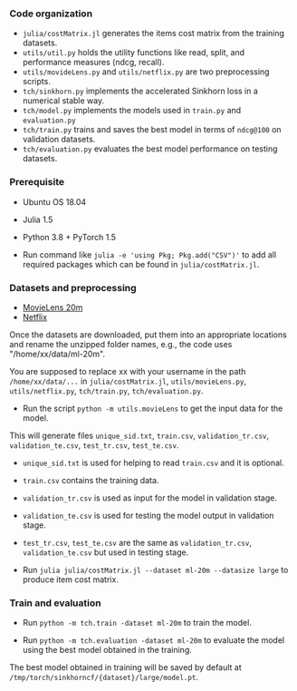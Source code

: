 
### Code organization

* `julia/costMatrix.jl` generates the items cost matrix from the training datasets. 
* `utils/util.py` holds the utility functions like read, split, and performance measures (ndcg, recall).
* `utils/movideLens.py` and `utils/netflix.py` are two preprocessing scripts.
* `tch/sinkhorn.py` implements the accelerated Sinkhorn loss in a numerical stable way.
* `tch/model.py` implements the models used in `train.py` and `evaluation.py`
* `tch/train.py` trains and saves the best model in terms of `ndcg@100` on validation datasets.
* `tch/evaluation.py` evaluates the best model performance on testing datasets.

### Prerequisite

* Ubuntu OS 18.04
* Julia 1.5
* Python 3.8 + PyTorch 1.5

* Run command like `julia -e 'using Pkg; Pkg.add("CSV")'` to add all required packages which can be found in `julia/costMatrix.jl`.

### Datasets and preprocessing

* [MovieLens 20m](https://grouplens.org/datasets/movielens/20m/)
* [Netflix](https://www.kaggle.com/netflix-inc/netflix-prize-data)

Once the datasets are downloaded, put them into an appropriate locations and rename the unzipped folder names, e.g., the code uses "/home/xx/data/ml-20m".

You are supposed to replace xx with your username in the path `/home/xx/data/...` in `julia/costMatrix.jl`, `utils/movieLens.py`, `utils/netflix.py`, `tch/train.py`, `tch/evaluation.py`.


* Run the script `python -m utils.movieLens` to get the input data for the model.

This will generate files `unique_sid.txt`, `train.csv`, `validation_tr.csv`, `validation_te.csv`, `test_tr.csv`, `test_te.csv`.

* `unique_sid.txt` is used for helping to read `train.csv` and it is optional.
* `train.csv` contains the training data.
* `validation_tr.csv` is used as input for the model in validation stage.
* `validation_te.csv` is used for testing the model output in validation stage.
* `test_tr.csv`, `test_te.csv` are the same as `validation_tr.csv`, `validation_te.csv` but used in testing stage.

* Run `julia julia/costMatrix.jl --dataset ml-20m --datasize large` to produce item cost matrix.

### Train and evaluation

* Run `python -m tch.train -dataset ml-20m` to train the model.

* Run `python -m tch.evaluation -dataset ml-20m` to evaluate the model using the best model obtained in the training.

The best model obtained in training will be saved by default at `/tmp/torch/sinkhorncf/{dataset}/large/model.pt`.